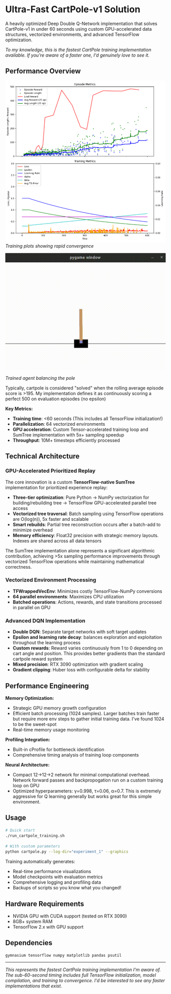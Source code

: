 # Ultra-Fast CartPole-v1 Solution

A heavily optimized Deep Double Q-Network implementation that solves CartPole-v1 in under 60 seconds using custom GPU-accelerated data structures, vectorized environments, and advanced TensorFlow optimization.

*To my knowledge, this is the fastest CartPole training implementation available. If you're aware of a faster one, I'd genuinely love to see it.*

## Performance Overview

![Training Progress](media/training_metrics.png)
*Training plots showing rapid convergence*

![Solved CartPole](media/cartpole_demo.gif)

*Trained agent balancing the pole*

Typically, cartpole is considered "solved" when the rolling average episode score is >195. My implementation defines it as continuously scoring a perfect 500 on evaluation episodes (no epsilon)

**Key Metrics:**
- **Training time**: <60 seconds (This includes all TensorFlow initialization!)
- **Parallelization**: 64 vectorized environments
- **GPU acceleration**: Custom Tensor-accelerated training loop and SumTree implementation with 5x+ sampling speedup
- **Throughput**: 10M+ timesteps efficiently processed

## Technical Architecture

### GPU-Accelerated Prioritized Replay
The core innovation is a custom **TensorFlow-native SumTree** implementation for prioritized experience replay:

- **Three-tier optimization**: Pure Python → NumPy vectorization for building/rebuilding tree → TensorFlow GPU-accelerated parallel tree access
- **Vectorized tree traversal**: Batch sampling using TensorFlow operations are O(log(n)), 5x faster and scalable
- **Smart rebuilds**: Partial tree reconstruction occurs after a batch-add to minimize overhead
- **Memory efficiency**: Float32 precision with strategic memory layouts. Indexes are shared across all data tensors 

The SumTree implementation alone represents a significant algorithmic contribution, achieving >5x sampling performance improvements through vectorized TensorFlow operations while maintaining mathematical correctness.

### Vectorized Environment Processing
- **TFWrappedVecEnv**: Minimizes costly TensorFlow-NumPy conversions
- **64 parallel environments**: Maximizes CPU utilization
- **Batched operations**: Actions, rewards, and state transitions processed in parallel on GPU

### Advanced DQN Implementation
- **Double DQN**: Separate target networks with soft target updates
- **Epsilon and learning rate decay**: balances exploration and exploitation throughout the learning process
- **Custom rewards**: Reward varies continuously from 1 to 0 depending on cart angle and position. This provides better gradients than the standard cartpole reward system
- **Mixed precision**: RTX 3090 optimization with gradient scaling
- **Gradient clipping**: Huber loss with configurable delta for stability

## Performance Engineering

**Memory Optimization:**
- Strategic GPU memory growth configuration
- Efficient batch processing (1024 samples). Larger batches train faster but require more env steps to gather initial training data. I've found 1024 to be the sweet-spot
- Real-time memory usage monitoring

**Profiling Integration:**
- Built-in cProfile for bottleneck identification
- Comprehensive timing analysis of training loop components

**Neural Architecture:**
- Compact 12→12→2 network for minimal computational overhead. Network forward passes and backpropogation run on a custom training loop on GPU
- Optimized hyperparameters: γ=0.998, τ=0.06, α=0.7. This is extremely aggressive for Q learning generally but works great for this simple environment. 

## Usage

```bash
# Quick start
./run_cartpole_training.sh

# With custom parameters
python cartpole.py --log-dir="experiment_1" --graphics
```

Training automatically generates:
- Real-time performance visualizations
- Model checkpoints with evaluation metrics
- Comprehensive logging and profiling data
- Backups of scripts so you know what you changed!


## Hardware Requirements

- NVIDIA GPU with CUDA support (tested on RTX 3090)
- 8GB+ system RAM
- TensorFlow 2.x with GPU support

## Dependencies

```
gymnasium tensorflow numpy matplotlib pandas psutil
```

---

*This represents the fastest CartPole training implementation I'm aware of. The sub-60-second timing includes full TensorFlow initialization, model compilation, and training to convergence. I'd be interested to see any faster implementations that exist.*
